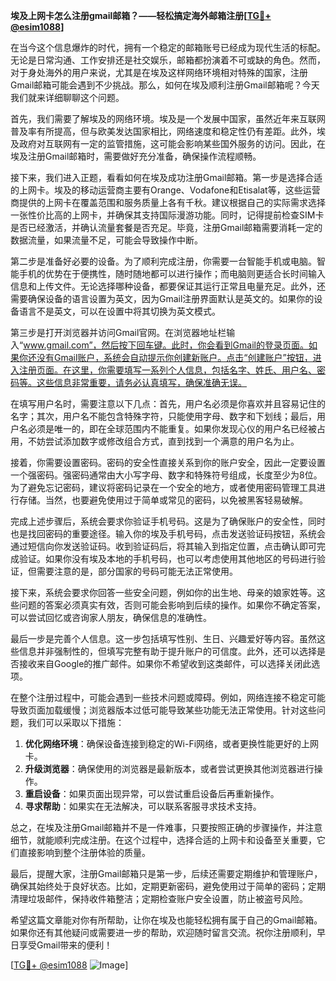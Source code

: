 **埃及上网卡怎么注册gmail邮箱？——轻松搞定海外邮箱注册[[TG💪+ @esim1088](https://t.me/s/esim1088)]**

在当今这个信息爆炸的时代，拥有一个稳定的邮箱账号已经成为现代生活的标配。无论是日常沟通、工作安排还是社交娱乐，邮箱都扮演着不可或缺的角色。然而，对于身处海外的用户来说，尤其是在埃及这样网络环境相对特殊的国家，注册Gmail邮箱可能会遇到不少挑战。那么，如何在埃及顺利注册Gmail邮箱呢？今天我们就来详细聊聊这个问题。

首先，我们需要了解埃及的网络环境。埃及是一个发展中国家，虽然近年来互联网普及率有所提高，但与欧美发达国家相比，网络速度和稳定性仍有差距。此外，埃及政府对互联网有一定的监管措施，这可能会影响某些国外服务的访问。因此，在埃及注册Gmail邮箱时，需要做好充分准备，确保操作流程顺畅。

接下来，我们进入正题，看看如何在埃及成功注册Gmail邮箱。第一步是选择合适的上网卡。埃及的移动运营商主要有Orange、Vodafone和Etisalat等，这些运营商提供的上网卡在覆盖范围和服务质量上各有千秋。建议根据自己的实际需求选择一张性价比高的上网卡，并确保其支持国际漫游功能。同时，记得提前检查SIM卡是否已经激活，并确认流量套餐是否充足。毕竟，注册Gmail邮箱需要消耗一定的数据流量，如果流量不足，可能会导致操作中断。

第二步是准备好必要的设备。为了顺利完成注册，你需要一台智能手机或电脑。智能手机的优势在于便携性，随时随地都可以进行操作；而电脑则更适合长时间输入信息和上传文件。无论选择哪种设备，都要保证其运行正常且电量充足。此外，还需要确保设备的语言设置为英文，因为Gmail注册界面默认是英文的。如果你的设备语言不是英文，可以在设置中将其切换为英文模式。

第三步是打开浏览器并访问Gmail官网。在浏览器地址栏输入“www.gmail.com”，然后按下回车键。此时，你会看到Gmail的登录页面。如果你还没有Gmail账户，系统会自动提示你创建新账户。点击“创建账户”按钮，进入注册页面。在这里，你需要填写一系列个人信息，包括名字、姓氏、用户名、密码等。这些信息非常重要，请务必认真填写，确保准确无误。

在填写用户名时，需要注意以下几点：首先，用户名必须是你喜欢并且容易记住的名字；其次，用户名不能包含特殊字符，只能使用字母、数字和下划线；最后，用户名必须是唯一的，即在全球范围内不能重复。如果你发现心仪的用户名已经被占用，不妨尝试添加数字或修改组合方式，直到找到一个满意的用户名为止。

接着，你需要设置密码。密码的安全性直接关系到你的账户安全，因此一定要设置一个强密码。强密码通常由大小写字母、数字和特殊符号组成，长度至少为8位。为了避免忘记密码，建议将密码记录在一个安全的地方，或者使用密码管理工具进行存储。当然，也要避免使用过于简单或常见的密码，以免被黑客轻易破解。

完成上述步骤后，系统会要求你验证手机号码。这是为了确保账户的安全性，同时也是找回密码的重要途径。输入你的埃及手机号码，点击发送验证码按钮，系统会通过短信向你发送验证码。收到验证码后，将其输入到指定位置，点击确认即可完成验证。如果你没有埃及本地的手机号码，也可以考虑使用其他地区的号码进行验证，但需要注意的是，部分国家的号码可能无法正常使用。

接下来，系统会要求你回答一些安全问题，例如你的出生地、母亲的娘家姓等。这些问题的答案必须真实有效，否则可能会影响到后续的操作。如果你不确定答案，可以尝试回忆或咨询家人朋友，确保信息的准确性。

最后一步是完善个人信息。这一步包括填写性别、生日、兴趣爱好等内容。虽然这些信息并非强制性的，但填写完整有助于提升账户的可信度。此外，还可以选择是否接收来自Google的推广邮件。如果你不希望收到这类邮件，可以选择关闭此选项。

在整个注册过程中，可能会遇到一些技术问题或障碍。例如，网络连接不稳定可能导致页面加载缓慢；浏览器版本过低可能导致某些功能无法正常使用。针对这些问题，我们可以采取以下措施：

1. **优化网络环境**：确保设备连接到稳定的Wi-Fi网络，或者更换性能更好的上网卡。
2. **升级浏览器**：确保使用的浏览器是最新版本，或者尝试更换其他浏览器进行操作。
3. **重启设备**：如果页面出现异常，可以尝试重启设备后再重新操作。
4. **寻求帮助**：如果实在无法解决，可以联系客服寻求技术支持。

总之，在埃及注册Gmail邮箱并不是一件难事，只要按照正确的步骤操作，并注意细节，就能顺利完成注册。在这个过程中，选择合适的上网卡和设备至关重要，它们直接影响到整个注册体验的质量。

最后，提醒大家，注册Gmail邮箱只是第一步，后续还需要定期维护和管理账户，确保其始终处于良好状态。比如，定期更新密码，避免使用过于简单的密码；定期清理垃圾邮件，保持收件箱整洁；定期检查账户安全设置，防止被盗号风险。

希望这篇文章能对你有所帮助，让你在埃及也能轻松拥有属于自己的Gmail邮箱。如果你还有其他疑问或需要进一步的帮助，欢迎随时留言交流。祝你注册顺利，早日享受Gmail带来的便利！

[[TG💪+ @esim1088](https://t.me/s/esim1088) ![Image](https://i.postimg.cc/4NQfJmqS/Snipaste-2025-05-13-00-14-12.png)]